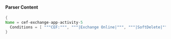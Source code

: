 #### Parser Content
```Java
{
Name = cef-exchange-app-activity-5
  Conditions = [ """CEF:""", """|Exchange Online|""", """|SoftDelete|""" ]
}
```